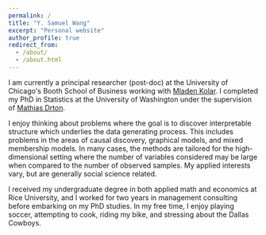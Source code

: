 ```yaml
---
permalink: /
title: "Y. Samuel Wang"
excerpt: "Personal website"
author_profile: true
redirect_from: 
  - /about/
  - /about.html
---
```


I am currently a principal researcher (post-doc) at the University of Chicago's Booth School of Business working with [Mladen Kolar](https://mkolar.coffeejunkies.org/). I completed my PhD in Statistics at the University of Washington under the supervision of [Mathias Drton](http://www.stat.washington.edu/~md5/Home.html). 

I enjoy thinking about problems where the goal is to discover interpretable structure which underlies the data generating process. This includes problems in the areas of causal discovery, graphical models, and mixed membership models. In many cases, the methods are tailored for the high-dimensional setting where the number of variables considered may be large when compared to the number of observed samples. My applied interests vary, but are generally social science related. 

I received my undergraduate degree in both applied math and economics at Rice University, and I worked for two years in management consulting before embarking on my PhD studies. In my free time, I enjoy playing soccer, attempting to cook, riding my bike, and stressing about the Dallas Cowboys.
